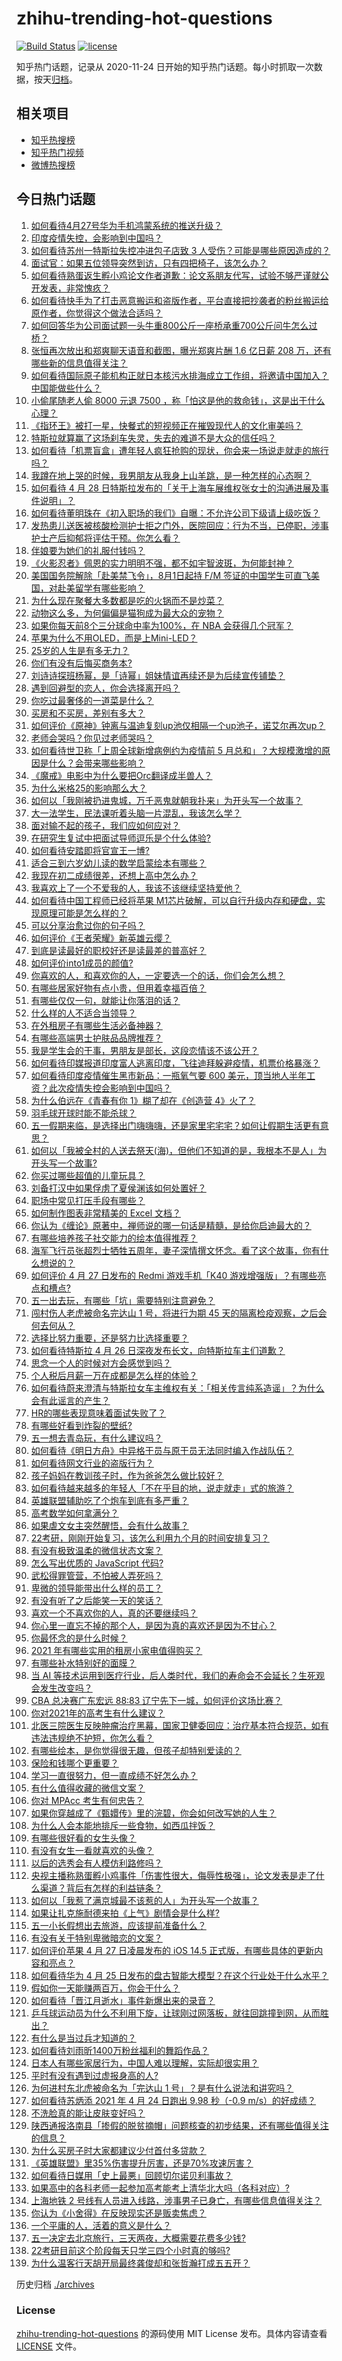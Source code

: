 # zhihu-trending-hot-questions

[![Build Status](https://github.com/justjavac/zhihu-trending-hot-questions/workflows/ci/badge.svg?branch=master)](https://github.com/justjavac/zhihu-trending-hot-questions/actions)
[![license](https://img.shields.io/github/license/justjavac/zhihu-trending-hot-questions)](https://github.com/justjavac/zhihu-trending-hot-questions/blob/master/LICENSE)

知乎热门话题，记录从 2020-11-24 日开始的知乎热门话题。每小时抓取一次数据，按天[归档](./archives)。

## 相关项目

- [知乎热搜榜](https://github.com/justjavac/zhihu-trending-top-search)
- [知乎热门视频](https://github.com/justjavac/zhihu-trending-hot-video)
- [微博热搜榜](https://github.com/justjavac/weibo-trending-hot-search)

## 今日热门话题

<!-- BEGIN -->
<!-- 最后更新时间 Wed Apr 28 2021 12:02:32 GMT+0800 (China Standard Time) -->

1. [如何看待4月27号华为手机鸿蒙系统的推送升级？](https://www.zhihu.com/question/456862831)
2. [印度疫情失控，会影响到中国吗？](https://www.zhihu.com/question/456775767)
3. [如何看待苏州一特斯拉失控冲进包子店致 3
   人受伤？可能是哪些原因造成的？](https://www.zhihu.com/question/456824609)
4. [面试官：如果五位领导突然到访，只有四把椅子，该怎么办？](https://www.zhihu.com/question/456412666)
5. [如何看待熟蛋返生孵小鸡论文作者道歉：论文系朋友代写，试验不够严谨就公开发表，非常愧疚？](https://www.zhihu.com/question/456935008)
6. [如何看待快手为了打击恶意搬运和盗版作者，平台直接把抄袭者的粉丝搬运给原作者，你觉得这个做法合适吗？](https://www.zhihu.com/question/456833182)
7. [如何回答华为公司面试题一头牛重800公斤一座桥承重700公斤问牛怎么过桥？](https://www.zhihu.com/question/455269838)
8. [张恒再次放出和郑爽聊天语音和截图，曝光郑爽片酬 1.6 亿日薪 208
   万，还有哪些新的信息值得关注？](https://www.zhihu.com/question/456689667)
9. [如何看待国际原子能机构正就日本核污水排海成立工作组，将邀请中国加入？中国能做些什么？](https://www.zhihu.com/question/456690380)
10. [小偷尾随老人偷 8000 元退 7500
    ，称「怕这是他的救命钱」，这是出于什么心理？](https://www.zhihu.com/question/456602957)
11. [《指环王》被打一星，快餐式的短视频正在摧毁现代人的文化审美吗？](https://www.zhihu.com/question/455715097)
12. [特斯拉就算赢了这场刹车失灵，失去的难道不是大众的信任吗？](https://www.zhihu.com/question/456103976)
13. [如何看待「机票盲盒」遭年轻人疯狂抢购的现状，你会来一场说走就走的旅行吗？](https://www.zhihu.com/question/455933441)
14. [我蹲在地上哭的时候，我男朋友从我身上山羊跳，是一种怎样的心态啊？](https://www.zhihu.com/question/51865062)
15. [如何看待 4 月 28
    日特斯拉发布的「关于上海车展维权张女士的沟通进展及事件说明」？](https://www.zhihu.com/question/456943501)
16. [如何看待董明珠在《初入职场的我们》自曝：不允许公司下级请上级吃饭？](https://www.zhihu.com/question/456868276)
17. [发热患儿送医被核酸检测护士拒之门外，医院回应：行为不当，已停职，涉事护士产后抑郁将评估干预。你怎么看？](https://www.zhihu.com/question/456809246)
18. [伴娘要为她们的礼服付钱吗？](https://www.zhihu.com/question/439537108)
19. [《火影忍者》佩恩的实力明明不强，都不如宇智波斑，为何能封神？](https://www.zhihu.com/question/438703482)
20. [美国国务院解除「赴美禁飞令」，8月1日起持 F/M
    签证的中国学生可直飞美国，对赴美留学有哪些影响？](https://www.zhihu.com/question/456808004)
21. [为什么现在聚餐大多数都是吃的火锅而不是炒菜？](https://www.zhihu.com/question/450776646)
22. [动物这么多，为何偏偏是猫狗成为最大众的宠物？](https://www.zhihu.com/question/455496520)
23. [如果你每天前8个三分球命中率为100%，在 NBA
    会获得几个冠军？](https://www.zhihu.com/question/456430700)
24. [苹果为什么不用OLED，而是上Mini-LED？](https://www.zhihu.com/question/455743655)
25. [25岁的人生是有多无力？](https://www.zhihu.com/question/362423000)
26. [你们有没有后悔买商务本?](https://www.zhihu.com/question/447200202)
27. [刘诗诗探班杨幂，是「诗幂」姐妹情谊再续还是为后续宣传铺垫？](https://www.zhihu.com/question/456442317)
28. [遇到回避型的恋人，你会选择离开吗？](https://www.zhihu.com/question/451173048)
29. [你吃过最奢侈的一道菜是什么？](https://www.zhihu.com/question/284676187)
30. [买房和不买房，差别有多大？](https://www.zhihu.com/question/425084039)
31. [如何评价《原神》钟离与温迪复刻up池仅相隔一个up池子，诺艾尔再次up？](https://www.zhihu.com/question/456642323)
32. [老师会哭吗？你见过老师哭吗？](https://www.zhihu.com/question/450470244)
33. [如何看待世卫称「上周全球新增病例约为疫情前 5
    月总和」？大规模激增的原因是什么？会带来哪些影响？](https://www.zhihu.com/question/456769223)
34. [《魔戒》电影中为什么要把Orc翻译成半兽人？](https://www.zhihu.com/question/452534681)
35. [为什么米格25的影响那么大？](https://www.zhihu.com/question/30554192)
36. [如何以「我刚被扔进鬼城，万千恶鬼就朝我扑来」为开头写一个故事？](https://www.zhihu.com/question/452094421)
37. [大一法学生，民法课听着头脑一片混乱，我该怎么学？](https://www.zhihu.com/question/455998398)
38. [面对输不起的孩子，我们应如何应对？](https://www.zhihu.com/question/308020700)
39. [在研究生复试中把面试导师逗乐是个什么体验?](https://www.zhihu.com/question/396341774)
40. [如何看待安踏即将官宣王一博?](https://www.zhihu.com/question/456777013)
41. [适合三到六岁幼儿读的数学启蒙绘本有哪些？](https://www.zhihu.com/question/265760341)
42. [我现在初二成绩很差，还想上高中怎么办？](https://www.zhihu.com/question/456403634)
43. [我喜欢上了一个不爱我的人，我该不该继续坚持爱他？](https://www.zhihu.com/question/455534690)
44. [如何看待中国工程师已经将苹果
    M1芯片破解，可以自行升级内存和硬盘，实现原理可能是怎么样的？](https://www.zhihu.com/question/453213586)
45. [可以分享治愈过你的句子吗？](https://www.zhihu.com/question/456076211)
46. [如何评价《王者荣耀》新英雄云缨？](https://www.zhihu.com/question/456762502)
47. [到底是读最好的职校好还是读最差的普高好？](https://www.zhihu.com/question/452237521)
48. [如何评价into1成员的颜值?](https://www.zhihu.com/question/456470539)
49. [你喜欢的人，和喜欢你的人，一定要选一个的话，你们会怎么想？](https://www.zhihu.com/question/453513190)
50. [有哪些居家好物有点小贵，但用着幸福百倍？](https://www.zhihu.com/question/448409513)
51. [有哪些仅仅一句，就能让你落泪的话？](https://www.zhihu.com/question/46610079)
52. [什么样的人不适合当领导？](https://www.zhihu.com/question/324628127)
53. [在外租房子有哪些生活必备神器？](https://www.zhihu.com/question/23721958)
54. [有哪些高端男士护肤品品牌推荐？](https://www.zhihu.com/question/33439391)
55. [我是学生会的干事，男朋友是部长，这段恋情该不该公开？](https://www.zhihu.com/question/305452167)
56. [如何看待印媒报道印度富人逃离印度，飞往迪拜躲避疫情，机票价格暴涨？](https://www.zhihu.com/question/456507428)
57. [如何看待印度疫情催生黑市新品：一瓶氧气要 600
    美元，顶当地人半年工资？此次疫情失控会影响到中国吗？](https://www.zhihu.com/question/456762173)
58. [为什么伯远在《青春有你 1》糊了却在《创造营 4》火了？](https://www.zhihu.com/question/454685611)
59. [羽毛球开球时能不能杀球？](https://www.zhihu.com/question/455936801)
60. [五一假期来临，是选择出门嗨嗨嗨，还是家里宅宅宅？如何让假期生活更有意思？](https://www.zhihu.com/question/455996898)
61. [如何以「我被全村的人送去祭天(海)，但他们不知道的是，我根本不是人」为开头写一个故事?](https://www.zhihu.com/question/449279020)
62. [你买过哪些超值的儿童玩具？](https://www.zhihu.com/question/24744812)
63. [刘备打汉中如果俘虏了夏侯渊该如何处置好？](https://www.zhihu.com/question/338347604)
64. [职场中常见打压手段有哪些？](https://www.zhihu.com/question/450441377)
65. [如何制作图表非常精美的 Excel 文档？](https://www.zhihu.com/question/24450523)
66. [你认为《缠论》原著中，禅师说的哪一句话是精髓，是给你启迪最大的？](https://www.zhihu.com/question/451477570)
67. [有哪些培养孩子社交能力的绘本值得推荐？](https://www.zhihu.com/question/434399610)
68. [海军飞行员张超烈士牺牲五周年，妻子深情撰文怀念。看了这个故事，你有什么想说的？](https://www.zhihu.com/question/456803451)
69. [如何评价 4 月 27 日发布的 Redmi 游戏手机「K40
    游戏增强版」？有哪些亮点和槽点?](https://www.zhihu.com/question/455567093)
70. [五一出去玩，有哪些「坑」需要特别注意避免？](https://www.zhihu.com/question/456629186)
71. [闯村伤人老虎被命名完达山 1 号，将进行为期 45
    天的隔离检疫观察，之后会何去何从？](https://www.zhihu.com/question/456624777)
72. [选择比努力重要，还是努力比选择重要？](https://www.zhihu.com/question/455096994)
73. [如何看待特斯拉 4 月 26
    日深夜发布长文，向特斯拉车主们道歉？](https://www.zhihu.com/question/456750609)
74. [思念一个人的时候对方会感觉到吗？](https://www.zhihu.com/question/449534413)
75. [个人税后月薪一万在成都是怎么样的体验？](https://www.zhihu.com/question/285167315)
76. [如何看待蔚来澄清与特斯拉女车主维权有关：「相关传言纯系造谣」？为什么会有此谣言的产生？](https://www.zhihu.com/question/456827978)
77. [HR的哪些表现意味着面试失败了？](https://www.zhihu.com/question/20709602)
78. [有哪些好看到炸裂的壁纸?](https://www.zhihu.com/question/425110846)
79. [五一想去青岛玩，有什么建议吗？](https://www.zhihu.com/question/454155019)
80. [如何看待《明日方舟》中异格干员与原干员无法同时编入作战队伍？](https://www.zhihu.com/question/456424641)
81. [如何看待网文行业的盗版行为？](https://www.zhihu.com/question/456620029)
82. [孩子妈妈在教训孩子时，作为爸爸怎么做比较好？](https://www.zhihu.com/question/456141768)
83. [如何看待越来越多的年轻人「不在乎目的地，说走就走」式的旅游？](https://www.zhihu.com/question/456042879)
84. [英雄联盟辅助吃了个炮车到底有多严重？](https://www.zhihu.com/question/341459636)
85. [高考数学如何拿满分？](https://www.zhihu.com/question/26735443)
86. [如果虐文女主突然醒悟，会有什么故事？](https://www.zhihu.com/question/440221628)
87. [22考研，刚刚开始复习，该怎么利用九个月的时间安排复习？](https://www.zhihu.com/question/452536538)
88. [有没有极致温柔的微信状态文案？](https://www.zhihu.com/question/449122893)
89. [怎么写出优质的 JavaScript 代码?](https://www.zhihu.com/question/447505820)
90. [武松得罪管营，不怕被人弄死吗？](https://www.zhihu.com/question/454308762)
91. [卑微的领导能带出什么样的员工？](https://www.zhihu.com/question/453155337)
92. [有没有听了之后能笑一天的笑话？](https://www.zhihu.com/question/448087107)
93. [喜欢一个不喜欢你的人，真的还要继续吗？](https://www.zhihu.com/question/452728884)
94. [你心里一直忘不掉的那个人，是因为真的喜欢还是因为不甘心？](https://www.zhihu.com/question/452522095)
95. [你最怀念的是什么时候？](https://www.zhihu.com/question/453263418)
96. [2021 年有哪些实用的租房小家电值得购买？](https://www.zhihu.com/question/450161184)
97. [有哪些补水特别好的面膜？](https://www.zhihu.com/question/325591003)
98. [当 AI
    等技术运用到医疗行业，后人类时代，我们的寿命会不会延长？生死观会发生改变吗？](https://www.zhihu.com/question/452351772)
99. [CBA 总决赛广东宏远 88:83
    辽宁先下一城，如何评价这场比赛？](https://www.zhihu.com/question/456867826)
100. [你对2021年的高考生有什么建议？](https://www.zhihu.com/question/371457075)
101. [北医三院医生反映肿瘤治疗黑幕，国家卫健委回应：治疗基本符合规范，如有违法违规绝不护短，你怎么看？](https://www.zhihu.com/question/456794621)
102. [有哪些绘本，是你觉得很无趣，但孩子却特别爱读的？](https://www.zhihu.com/question/454395245)
103. [保险和钱哪个更重要？](https://www.zhihu.com/question/456795462)
104. [学习一直很努力，但一直成绩不好怎么办？](https://www.zhihu.com/question/455830570)
105. [有什么值得收藏的微信文案？](https://www.zhihu.com/question/449235018)
106. [你对 MPAcc 考生有何忠告？](https://www.zhihu.com/question/266728576)
107. [如果你穿越成了《甄嬛传》里的浣碧，你会如何改写她的人生？](https://www.zhihu.com/question/403088622)
108. [为什么人会本能地排斥一些食物，如西瓜拌饭？](https://www.zhihu.com/question/336056006)
109. [有哪些很好看的女生头像？](https://www.zhihu.com/question/314854320)
110. [有没有女生一看就喜欢的头像？](https://www.zhihu.com/question/410954554)
111. [以后的选秀会有人模仿利路修吗？](https://www.zhihu.com/question/455026059)
112. [央视主播称熟蛋孵小鸡事件「伤害性很大，侮辱性极强」，论文发表是走了什么渠道？背后有怎样的利益链条？](https://www.zhihu.com/question/456771764)
113. [如何以「我惹了满京城最不该惹的人」为开头写一个故事？](https://www.zhihu.com/question/436381988)
114. [如果让扎克施耐德来拍《上气》剧情会是什么样?](https://www.zhihu.com/question/455062199)
115. [五一小长假想出去旅游，应该提前准备什么？](https://www.zhihu.com/question/454431058)
116. [有没有关于特别卑微暗恋的文案？](https://www.zhihu.com/question/452924862)
117. [如何评价苹果 4 月 27 日凌晨发布的 iOS 14.5
     正式版，有哪些具体的更新内容和亮点？](https://www.zhihu.com/question/456432980)
118. [如何看待华为 4 月 25
     日发布的盘古智能大模型？在这个行业处于什么水平？](https://www.zhihu.com/question/456443707)
119. [假如你一天能赚两百万，你会干什么？](https://www.zhihu.com/question/456751113)
120. [如何看待「晋江月逝水」事件新爆出来的录音？](https://www.zhihu.com/question/456698766)
121. [乒乓球运动员为什么不利用下旋，让球刚过网落板，就往回跳撞到网，从而胜出？](https://www.zhihu.com/question/453888891)
122. [有什么是当过兵才知道的？](https://www.zhihu.com/question/276955696)
123. [如何看待刘雨昕1400万粉丝福利的舞蹈作品？](https://www.zhihu.com/question/456685594)
124. [日本人有哪些家居行为，中国人难以理解，实际却很实用？](https://www.zhihu.com/question/365091172)
125. [平时有没有遇到过虚报身高的人?](https://www.zhihu.com/question/331976799)
126. [为何进村东北虎被命名为「完达山 1
     号」？是有什么说法和讲究吗？](https://www.zhihu.com/question/456618989)
127. [如何看待苏炳添 2021 年 4 月 24 日跑出 9.98 秒（-0.9
     m/s）的好成绩？](https://www.zhihu.com/question/456330592)
128. [不洗脸真的能让皮肤变好吗？](https://www.zhihu.com/question/317026624)
129. [陕西通报洛南县「掺假的脱贫摘帽」问题核查的初步结果，还有哪些值得关注的信息？](https://www.zhihu.com/question/456741134)
130. [为什么买房子时大家都建议少付首付多贷款？](https://www.zhihu.com/question/311795004)
131. [《英雄联盟》里35%伤害提升厉害，还是70%攻速厉害？](https://www.zhihu.com/question/456472020)
132. [如何看待日媒用「史上最悪」回顾切尔诺贝利事故？](https://www.zhihu.com/question/456713294)
133. [如果高中的各科老师一起参加高考能考上清华北大吗（各科对应）?](https://www.zhihu.com/question/443860742)
134. [上海地铁 2
     号线有人员进入线路，涉事男子已身亡，有哪些信息值得关注？](https://www.zhihu.com/question/456666009)
135. [你认为《小舍得》在反映现实还是贩卖焦虑？](https://www.zhihu.com/question/456153655)
136. [一个平庸的人，活着的意义是什么？](https://www.zhihu.com/question/436020711)
137. [五一决定去北京旅行，三天两夜，大概需要花费多少钱?](https://www.zhihu.com/question/452999311)
138. [22考研目前这个阶段每天只学三四个小时真的够吗?](https://www.zhihu.com/question/456380899)
139. [为什么温客行天胡开局最终龚俊却和张哲瀚打成五五开？](https://www.zhihu.com/question/451602312)

<!-- END -->

历史归档 [./archives](./archives)

### License

[zhihu-trending-hot-questions](https://github.com/justjavac/zhihu-trending-hot-questions)
的源码使用 MIT License 发布。具体内容请查看 [LICENSE](./LICENSE) 文件。
